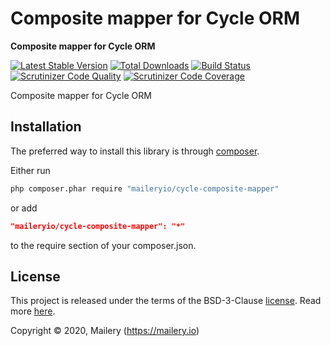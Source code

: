 # Composite mapper for Cycle ORM

**Composite mapper for Cycle ORM**

[![Latest Stable Version](https://poser.pugx.org/maileryio/cycle-composite-mapper/v/stable)](https://packagist.org/packages/maileryio/cycle-composite-mapper)
[![Total Downloads](https://poser.pugx.org/maileryio/cycle-composite-mapper/downloads)](https://packagist.org/packages/maileryio/cycle-composite-mapper)
[![Build Status](https://travis-ci.com/maileryio/cycle-composite-mapper.svg?branch=master)](https://travis-ci.com/maileryio/cycle-composite-mapper)
[![Scrutinizer Code Quality](https://img.shields.io/scrutinizer/g/maileryio/cycle-composite-mapper.svg)](https://scrutinizer-ci.com/g/maileryio/cycle-composite-mapper/)
[![Scrutinizer Code Coverage](https://img.shields.io/scrutinizer/coverage/g/maileryio/cycle-composite-mapper.svg)](https://scrutinizer-ci.com/g/maileryio/cycle-composite-mapper/)

Composite mapper for Cycle ORM

## Installation

The preferred way to install this library is through [composer](http://getcomposer.org/download/).

Either run

```sh
php composer.phar require "maileryio/cycle-composite-mapper"
```

or add

```json
"maileryio/cycle-composite-mapper": "*"
```

to the require section of your composer.json.

## License

This project is released under the terms of the BSD-3-Clause [license](LICENSE).
Read more [here](http://choosealicense.com/licenses/bsd-3-clause).

Copyright © 2020, Mailery (https://mailery.io)
